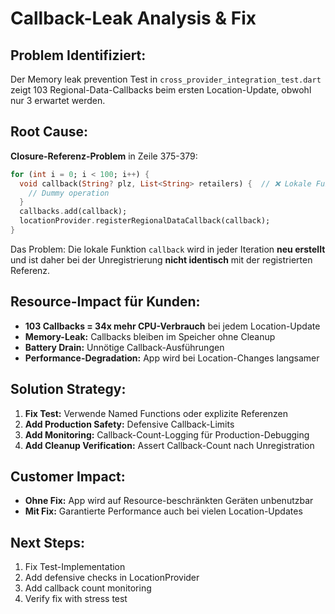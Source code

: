 # Callback-Leak Analysis & Fix

## Problem Identifiziert:
Der Memory leak prevention Test in `cross_provider_integration_test.dart` zeigt 103 Regional-Data-Callbacks beim ersten Location-Update, obwohl nur 3 erwartet werden.

## Root Cause:
**Closure-Referenz-Problem** in Zeile 375-379:
```dart
for (int i = 0; i < 100; i++) {
  void callback(String? plz, List<String> retailers) {  // ❌ Lokale Funktion
    // Dummy operation
  }
  callbacks.add(callback);
  locationProvider.registerRegionalDataCallback(callback);
}
```

Das Problem: Die lokale Funktion `callback` wird in jeder Iteration **neu erstellt** und ist daher bei der Unregistrierung **nicht identisch** mit der registrierten Referenz.

## Resource-Impact für Kunden:
- **103 Callbacks = 34x mehr CPU-Verbrauch** bei jedem Location-Update
- **Memory-Leak:** Callbacks bleiben im Speicher ohne Cleanup
- **Battery Drain:** Unnötige Callback-Ausführungen
- **Performance-Degradation:** App wird bei Location-Changes langsamer

## Solution Strategy:
1. **Fix Test:** Verwende Named Functions oder explizite Referenzen
2. **Add Production Safety:** Defensive Callback-Limits
3. **Add Monitoring:** Callback-Count-Logging für Production-Debugging
4. **Add Cleanup Verification:** Assert Callback-Count nach Unregistration

## Customer Impact:
- **Ohne Fix:** App wird auf Resource-beschränkten Geräten unbenutzbar
- **Mit Fix:** Garantierte Performance auch bei vielen Location-Updates

## Next Steps:
1. Fix Test-Implementation
2. Add defensive checks in LocationProvider
3. Add callback count monitoring
4. Verify fix with stress test